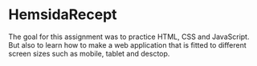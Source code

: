 # HemsidaRecept

The goal for this assignment was to practice HTML, CSS and JavaScript. But also to learn how to make
a web application that is fitted to different screen sizes such as mobile, tablet and desctop.
